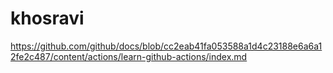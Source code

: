 # khosravi
https://github.com/github/docs/blob/cc2eab41fa053588a1d4c23188e6a6a12fe2c487/content/actions/learn-github-actions/index.md
